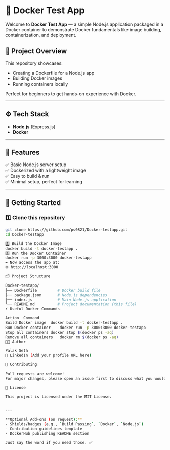 # 🚀 Docker Test App

Welcome to **Docker Test App** — a simple Node.js application packaged in a Docker container to demonstrate Docker fundamentals like image building, containerization, and deployment.

## 📂 Project Overview
This repository showcases:
- Creating a Dockerfile for a Node.js app
- Building Docker images
- Running containers locally

Perfect for beginners to get hands-on experience with Docker.

---

## ⚙️ Tech Stack
- **Node.js** (Express.js)
- **Docker**

---

## 📝 Features
✅ Basic Node.js server setup  
✅ Dockerized with a lightweight image  
✅ Easy to build & run  
✅ Minimal setup, perfect for learning

---

## 🚀 Getting Started

### 1️⃣ Clone this repository
```bash
git clone https://github.com/ps0821/Docker-testapp.git
cd Docker-testapp

2️⃣ Build the Docker Image
docker build -t docker-testapp .
3️⃣ Run the Docker Container
docker run -p 3000:3000 docker-testapp
➡️ Now access the app at:
🌐 http://localhost:3000

🗂️ Project Structure

Docker-testapp/
├── Dockerfile         # Docker build file
├── package.json       # Node.js dependencies
├── index.js           # Main Node.js application
└── README.md          # Project documentation (this file)
⚡ Useful Docker Commands

Action	Command
Build Docker image	docker build -t docker-testapp .
Run Docker container	docker run -p 3000:3000 docker-testapp
Stop all containers	docker stop $(docker ps -aq)
Remove all containers	docker rm $(docker ps -aq)
👨‍💻 Author

Palak Seth
🔗 LinkedIn (Add your profile URL here)

🤝 Contributing

Pull requests are welcome!
For major changes, please open an issue first to discuss what you would like to change.

📄 License

This project is licensed under the MIT License.


---

**Optional Add-ons (on request):**
- Shields/badges (e.g., `Build Passing`, `Docker`, `Node.js`)
- Contribution guidelines template
- DockerHub publishing README section

Just say the word if you need those. ✅



